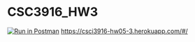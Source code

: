 # CSC3916_HW3
[![Run in Postman](https://run.pstmn.io/button.svg)](https://god.postman.co/run-collection/1ecb7e0e43fb7debb6a9?action=collection%2Fimport#?env%5BCSC3916_HW3%5D=W3sia2V5IjoidG9rZW4iLCJ2YWx1ZSI6IkpXVCBleUpoYkdjaU9pSklVekkxTmlJc0luUjVjQ0k2SWtwWFZDSjkuZXlKcFpDSTZJall3TkdVMU9EWXlNR0V4WVdNeU1EQXdORFZtWVdaa01TSXNJblZ6WlhKdVlXMWxJam9pVUdGMGNtbGphMVJvWlVGM1pYTnZiV1VpTENKcFlYUWlPakUyTVRZNE56azNOVFo5LmFKaUQ3bFJJU2d4V3FqTFlkdFhBZ0JDVGpUWm84RmlhclRRMExEeDdldm8iLCJlbmFibGVkIjp0cnVlLCJ0eXBlIjoidGV4dCJ9LHsia2V5IjoiU0VDUkVUX0tFWSIsInZhbHVlIjoic2VjcmV0X2tleSIsImVuYWJsZWQiOnRydWUsInR5cGUiOiJ0ZXh0In1d)
https://csci3916-hw05-3.herokuapp.com/#/ 
